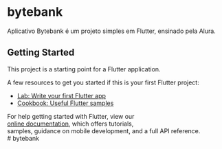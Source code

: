 # bytebank  <br />
  
Aplicativo Bytebank é um projeto simples em Flutter, ensinado pela Alura.  <br />
  
## Getting Started  <br />
  
This project is a starting point for a Flutter application.  <br />
  
A few resources to get you started if this is your first Flutter project:  <br />
  
- [Lab: Write your first Flutter app](https://flutter.dev/docs/get-started/codelab)  <br />
- [Cookbook: Useful Flutter samples](https://flutter.dev/docs/cookbook)  <br />
  
For help getting started with Flutter, view our  <br />
[online documentation](https://flutter.dev/docs), which offers tutorials,  <br />
samples, guidance on mobile development, and a full API reference.  <br />
#   b y t e b a n k 
 
 